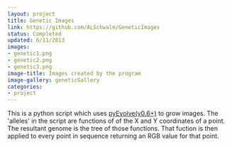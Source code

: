 ```yaml
---
layout: project
title: Genetic Images
link: https://github.com/ALSchwalm/GeneticImages
status: Completed
updated: 6/11/2013 
images:
- genetic1.png
- genetic2.png
- genetic3.png
image-title: Images created by the program
image-gallery: geneticGallery
categories:
- project
---
```


This is a python script which uses [pyEvolve(v0.6+)][evolve] to grow images. The
'alleles' in the script are functions of of the X and Y coordinates of a point. The
resultant genome is the tree of those functions. That fuction is then applied to
every point in sequence returning an RGB value for that point.

[evolve]: http://pyevolve.sourceforge.net/0_6rc1/
